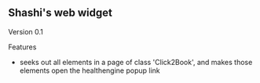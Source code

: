 ## Shashi's web widget

Version 0.1

Features
* seeks out all elements in a page of class 'Click2Book', and makes those elements open the healthengine popup link
